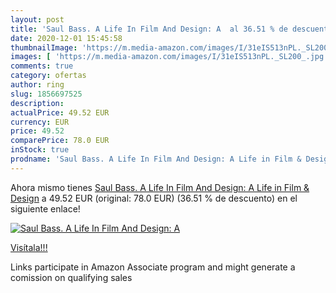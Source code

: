 ```yaml
---
layout: post
title: 'Saul Bass. A Life In Film And Design: A  al 36.51 % de descuento'
date: 2020-12-01 15:45:58
thumbnailImage: 'https://m.media-amazon.com/images/I/31eIS513nPL._SL200_.jpg'
images: [ 'https://m.media-amazon.com/images/I/31eIS513nPL._SL200_.jpg' ]
comments: true
category: ofertas
author: ring
slug: 1856697525
description:
actualPrice: 49.52 EUR
currency: EUR
price: 49.52
comparePrice: 78.0 EUR
inStock: true
prodname: 'Saul Bass. A Life In Film And Design: A Life in Film & Design'
---
```


Ahora mismo tienes [Saul Bass. A Life In Film And Design: A Life in Film & Design](https://www.amazon.es/dp/1856697525/?tag=tolees-21) a 49.52 EUR (original: 78.0 EUR) (36.51 %  de descuento) en el siguiente enlace!

[![Saul Bass. A Life In Film And Design: A ](https://m.media-amazon.com/images/I/31eIS513nPL._SL200_.jpg)](https://www.amazon.es/dp/1856697525/?tag=tolees-21)

[Visítala!!!](https://www.amazon.es/dp/1856697525/?tag=tolees-21)

Links participate in Amazon Associate program and might generate a comission on qualifying sales
